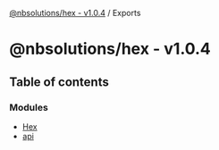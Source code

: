 [@nbsolutions/hex - v1.0.4](README.md) / Exports

# @nbsolutions/hex - v1.0.4

## Table of contents

### Modules

- [Hex](modules/Hex.md)
- [api](modules/api.md)
